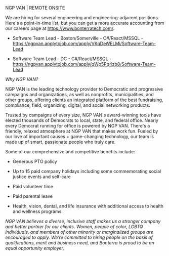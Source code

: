 NGP VAN | REMOTE ONSITE

We are hiring for several engineering and engineering-adjacent positions.  Here's a point-in-time list, but you can get a more accurate accounting from our careers page at https://www.bonterratech.com/.


- Software Team Lead - Boston/Somerville - C#/React/MSSQL - https://ngpvan.applytojob.com/apply/VKqDeWELMi/Software-Team-Lead

- Software Team Lead - DC - C#/React/MSSQL - https://ngpvan.applytojob.com/apply/qWp5Pq4zb8/Software-Team-Lead



*Why NGP VAN?*

NGP VAN is the leading technology provider to Democratic and progressive campaigns and organizations, as well as nonprofits, municipalities, and other groups, offering clients an integrated platform of the best fundraising, compliance, field, organizing, digital, and social networking products.

Trusted by campaigns of every size, NGP VAN's award-winning tools have elected thousands of Democrats to local, state, and federal office. Nearly every Democrat running for office is powered by NGP VAN. There's a friendly, relaxed atmosphere at NGP VAN that makes work fun. Fueled by our love of important causes + game-changing technology, our team is made up of smart, passionate people who truly care.

Some of our comprehensive and competitive benefits include:


- Generous PTO policy

- Up to 15 paid company holidays including some commemorating social justice events and self-care

- Paid volunteer time

- Paid parental leave

- Health, vision, dental, and life insurance with additional access to health and wellness programs



*NGP VAN believes a diverse, inclusive staff makes us a stronger company and better partner for our clients. Women, people of color, LGBTQ individuals, and members of other minority or marginalized groups are encouraged to apply. We’re committed to hiring people on the basis of qualifications, merit and business need, and Bonterra is proud to be an equal opportunity employer.*
